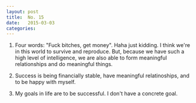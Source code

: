 ```yaml
---
layout: post
title:  No. 15
date:   2015-03-03
categories: 
---
```


1. Four words: "Fuck bitches, get money". Haha just kidding. I think we're in this world to survive and reproduce. But, because we have such a high level of intelligence, we are also able to form meaningful relationships and do meaningful things.

2. Success is being financially stable, have meaningful relatinoships, and to be happy with myself.

3. My goals in life are to be successful. I don't have a concrete goal.